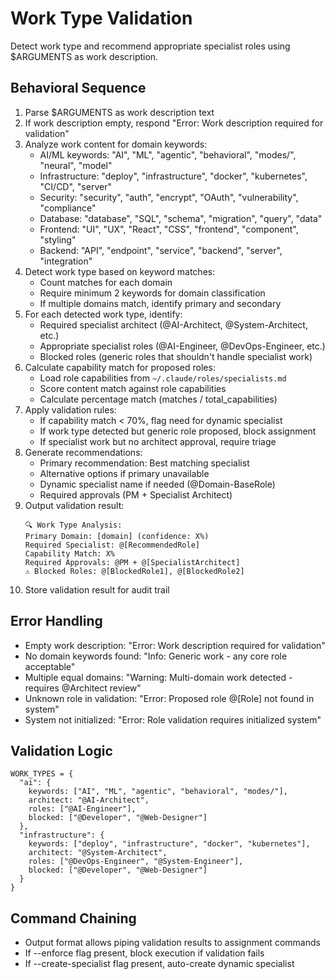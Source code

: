 # Work Type Validation

Detect work type and recommend appropriate specialist roles using $ARGUMENTS as work description.

## Behavioral Sequence
1. Parse $ARGUMENTS as work description text
2. If work description empty, respond "Error: Work description required for validation"
3. Analyze work content for domain keywords:
   - AI/ML keywords: "AI", "ML", "agentic", "behavioral", "modes/", "neural", "model"
   - Infrastructure: "deploy", "infrastructure", "docker", "kubernetes", "CI/CD", "server"
   - Security: "security", "auth", "encrypt", "OAuth", "vulnerability", "compliance"
   - Database: "database", "SQL", "schema", "migration", "query", "data"
   - Frontend: "UI", "UX", "React", "CSS", "frontend", "component", "styling"
   - Backend: "API", "endpoint", "service", "backend", "server", "integration"
4. Detect work type based on keyword matches:
   - Count matches for each domain
   - Require minimum 2 keywords for domain classification
   - If multiple domains match, identify primary and secondary
5. For each detected work type, identify:
   - Required specialist architect (@AI-Architect, @System-Architect, etc.)
   - Appropriate specialist roles (@AI-Engineer, @DevOps-Engineer, etc.)
   - Blocked roles (generic roles that shouldn't handle specialist work)
6. Calculate capability match for proposed roles:
   - Load role capabilities from `~/.claude/roles/specialists.md`
   - Score content match against role capabilities
   - Calculate percentage match (matches / total_capabilities)
7. Apply validation rules:
   - If capability match < 70%, flag need for dynamic specialist
   - If work type detected but generic role proposed, block assignment
   - If specialist work but no architect approval, require triage
8. Generate recommendations:
   - Primary recommendation: Best matching specialist
   - Alternative options if primary unavailable
   - Dynamic specialist name if needed (@Domain-BaseRole)
   - Required approvals (PM + Specialist Architect)
9. Output validation result:
   ```
   🔍 Work Type Analysis:
   Primary Domain: [domain] (confidence: X%)
   Required Specialist: @[RecommendedRole]
   Capability Match: X%
   Required Approvals: @PM + @[SpecialistArchitect]
   ⚠️ Blocked Roles: @[BlockedRole1], @[BlockedRole2]
   ```
10. Store validation result for audit trail

## Error Handling
- Empty work description: "Error: Work description required for validation"
- No domain keywords found: "Info: Generic work - any core role acceptable"
- Multiple equal domains: "Warning: Multi-domain work detected - requires @Architect review"
- Unknown role in validation: "Error: Proposed role @[Role] not found in system"
- System not initialized: "Error: Role validation requires initialized system"

## Validation Logic
```
WORK_TYPES = {
  "ai": {
    keywords: ["AI", "ML", "agentic", "behavioral", "modes/"],
    architect: "@AI-Architect",
    roles: ["@AI-Engineer"],
    blocked: ["@Developer", "@Web-Designer"]
  },
  "infrastructure": {
    keywords: ["deploy", "infrastructure", "docker", "kubernetes"],
    architect: "@System-Architect", 
    roles: ["@DevOps-Engineer", "@System-Engineer"],
    blocked: ["@Developer", "@Web-Designer"]
  }
}
```

## Command Chaining
- Output format allows piping validation results to assignment commands
- If --enforce flag present, block execution if validation fails
- If --create-specialist flag present, auto-create dynamic specialist